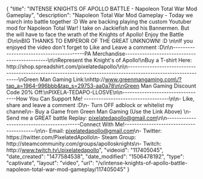 {
    "title": "INTENSE KNIGHTS OF APOLLO BATTLE - Napoleon Total War Mod Gameplay",
    "description": "Napoleon Total War Mod Gameplay -  Today we march into battle together :D  We are backing playing the custom Youtuber mod for Napoleon Total War!  I take on Jackiefish and his Bannermen.  But the will have to face the wrath of the Knights of Apollo!  Enjoy the Battle :D\n\nBIG THANKS TO EMPEROR OF THE GREAT UNKNOWN! :D \n\nIf you enjoyed the video don't forget to Like and Leave a comment :D\n\n-----------------------------------------PA Merchandise----------------------------------------------\n\nRepresent the Knight's of Apollo!\nBuy a T-shirt Here: http:\/\/shop.spreadshirt.com\/pixelatedapollo\/\n\n---------------------------------------------------------------------------------------------------------------\nGreen Man Gaming Link:\nhttp:\/\/www.greenmangaming.com\/?tap_a=1964-996bbb&tap_s=29753-aa0a78\n\nGreen Man Gaming Discount Code 20% Off:\nPIXELA-TEDAPO-LLOSVE\n\n----------------------------------How You Can Support Me! -----------------------------------\n\n- Like, share and leave a comment :D\n- Turn OFF adblock or whitelist my channel\n- Buy a Game from Green Man Gaming (Use the Link Above) \n- Send me a GREAT battle Replay: pixelatedapollo@gmail.com\n\n------------------------------------------Connect With Me!-----------------------------------------\n\n- Email: pixelatedapollo@gmail.com\n- Twitter: https:\/\/twitter.com\/PixelatedApollo\n- Steam Group:  http:\/\/steamcommunity.com\/groups\/apollosknights\n- Twitch: http:\/\/www.twitch.tv\/pixelatedapollo",
    "videoid": "117405045",
    "date_created": "1477584538",
    "date_modified": "1506478192",
    "type": "captivate",
    "layout": "video",
    "url": "\/v\/intense-knights-of-apollo-battle-napoleon-total-war-mod-gameplay\/117405045"
}